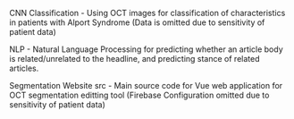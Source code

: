 CNN Classification - Using OCT images for classification of characteristics in patients with Alport Syndrome (Data is omitted due to sensitivity of patient data)


NLP - Natural Language Processing for predicting whether an article body is related/unrelated to the headline, and predicting stance of related articles.


Segmentation Website src - Main source code for Vue web application for OCT segmentation editting tool (Firebase Configuration omitted due to sensitivity of patient data)
